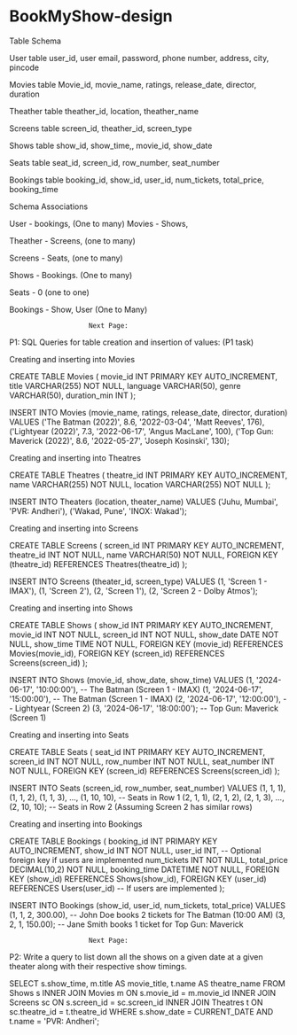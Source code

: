 # BookMyShow-design



Table Schema

User table
user_id, user email, password, phone number, address, city, pincode

Movies table
Movie_id, movie_name, ratings, release_date, director, duration

Theather table
theather_id, location, theather_name

Screens table
screen_id, theather_id, screen_type

Shows table
show_id, show_time,, movie_id, show_date

Seats table
seat_id, screen_id, row_number, seat_number

Bookings table
booking_id, show_id, user_id, num_tickets, total_price, booking_time




Schema Associations

User - bookings,  (One to many)
Movies - Shows,  

Theather - Screens, (one to many)

Screens - Seats,  (one to many)

Shows - Bookings. (One to many)

Seats - 0  (one to one)

Bookings - Show, User (One to Many)











						Next Page:
P1: SQL Queries for table creation and insertion of values:  (P1 task)



Creating and inserting into Movies

CREATE TABLE Movies (
  movie_id INT PRIMARY KEY AUTO_INCREMENT,
  title VARCHAR(255) NOT NULL,
  language VARCHAR(50),
  genre VARCHAR(50),
  duration_min INT
);

INSERT INTO Movies (movie_name, ratings, release_date, director, duration)
VALUES ('The Batman (2022)', 8.6, '2022-03-04', 'Matt Reeves', 176),
       ('Lightyear (2022)', 7.3, '2022-06-17', 'Angus MacLane', 100),
       ('Top Gun: Maverick (2022)', 8.6, '2022-05-27', 'Joseph Kosinski', 130);


Creating and inserting into Theatres

CREATE TABLE Theatres (
  theatre_id INT PRIMARY KEY AUTO_INCREMENT,
  name VARCHAR(255) NOT NULL,
  location VARCHAR(255) NOT NULL
);

INSERT INTO Theaters (location, theater_name)
VALUES ('Juhu, Mumbai', 'PVR: Andheri'),
       ('Wakad, Pune', 'INOX: Wakad');


Creating and inserting into Screens

CREATE TABLE Screens (
  screen_id INT PRIMARY KEY AUTO_INCREMENT,
  theatre_id INT NOT NULL,
  name VARCHAR(50) NOT NULL,
  FOREIGN KEY (theatre_id) REFERENCES Theatres(theatre_id)
);


INSERT INTO Screens (theater_id, screen_type)
VALUES (1, 'Screen 1 - IMAX'),
       (1, 'Screen 2'),
       (2, 'Screen 1'),
       (2, 'Screen 2 - Dolby Atmos');


Creating and inserting into Shows

CREATE TABLE Shows (
  show_id INT PRIMARY KEY AUTO_INCREMENT,
  movie_id INT NOT NULL,
  screen_id INT NOT NULL,
  show_date DATE NOT NULL,
  show_time TIME NOT NULL,
  FOREIGN KEY (movie_id) REFERENCES Movies(movie_id),
  FOREIGN KEY (screen_id) REFERENCES Screens(screen_id)
);

INSERT INTO Shows (movie_id, show_date, show_time)
VALUES (1, '2024-06-17', '10:00:00'),  -- The Batman (Screen 1 - IMAX)
       (1, '2024-06-17', '15:00:00'),  -- The Batman (Screen 1 - IMAX)
       (2, '2024-06-17', '12:00:00'),  -- Lightyear (Screen 2)
       (3, '2024-06-17', '18:00:00');  -- Top Gun: Maverick (Screen 1)



Creating and inserting into Seats

CREATE TABLE Seats (
  seat_id INT PRIMARY KEY AUTO_INCREMENT,
  screen_id INT NOT NULL,
  row_number INT NOT NULL,
  seat_number INT NOT NULL,
  FOREIGN KEY (screen_id) REFERENCES Screens(screen_id)
);


INSERT INTO Seats (screen_id, row_number, seat_number)
VALUES (1, 1, 1), (1, 1, 2), (1, 1, 3), ..., (1, 10, 10),  -- Seats in Row 1
       (2, 1, 1), (2, 1, 2), (2, 1, 3), ..., (2, 10, 10);  -- Seats in Row 2 (Assuming Screen 2 has similar rows)


Creating and inserting into Bookings

CREATE TABLE Bookings (
  booking_id INT PRIMARY KEY AUTO_INCREMENT,
  show_id INT NOT NULL,
  user_id INT,  -- Optional foreign key if users are implemented
  num_tickets INT NOT NULL,
  total_price DECIMAL(10,2) NOT NULL,
  booking_time DATETIME NOT NULL,
  FOREIGN KEY (show_id) REFERENCES Shows(show_id),
  FOREIGN KEY (user_id) REFERENCES Users(user_id)  -- If users are implemented
);


INSERT INTO Bookings (show_id, user_id, num_tickets, total_price)
VALUES (1, 1, 2, 300.00),  -- John Doe books 2 tickets for The Batman (10:00 AM)
       (3, 2, 1, 150.00);   -- Jane Smith books 1 ticket for Top Gun: Maverick











	
						Next Page:

P2: Write a query to list down all the shows on a given date at a given theater along with their respective show timings.  



SELECT s.show_time, m.title AS movie_title, t.name AS theatre_name
FROM Shows s
INNER JOIN Movies m ON s.movie_id = m.movie_id
INNER JOIN Screens sc ON s.screen_id = sc.screen_id
INNER JOIN Theatres t ON sc.theatre_id = t.theatre_id
WHERE s.show_date = CURRENT_DATE
  AND t.name = 'PVR: Andheri'; 





